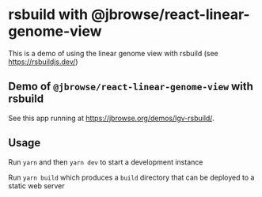 # rsbuild with @jbrowse/react-linear-genome-view

This is a demo of using the linear genome view with rsbuild (see
https://rsbuildjs.dev/)

## Demo of `@jbrowse/react-linear-genome-view` with rsbuild

See this app running at https://jbrowse.org/demos/lgv-rsbuild/.

## Usage

Run `yarn` and then `yarn dev` to start a development instance

Run `yarn build` which produces a `build` directory that can be deployed to a
static web server
